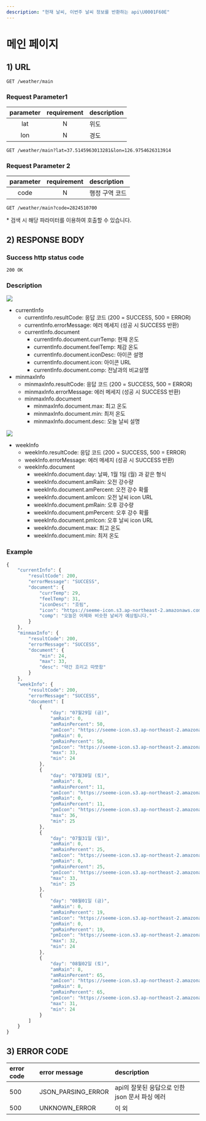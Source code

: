 ```yaml
---
description: "현재 날씨, 이번주 날씨 정보를 반환하는 api\U0001F60E"
---
```


# 메인 페이지

## 1\) URL

```text
GET /weather/main
```

### Request Parameter1

| parameter | requirement | description |
| :---: | :---: | :--- |
| lat | N | 위도 |
| lon | N | 경도 |

```text
GET /weather/main?lat=37.5145963013281&lon=126.9754626313914
```

### Request Parameter 2

| parameter | requirement | description |
| :---: | :---: | :--- |
| code | N | 행정 구역 코드 |

```text
GET /weather/main?code=2824510700
```

\* 검색 시 해당 파라미터를 이용하여 호출할 수 있습니다.

## 2\) RESPONSE BODY

### Success http status code

`200 OK`

### Description

![](https://user-images.githubusercontent.com/68107000/124440780-f427cc00-ddb5-11eb-859f-a3d9d53492eb.png)

* currentInfo
  * currentInfo.resultCode: 응답 코드 \(200 = SUCCESS, 500 = ERROR\)
  * currentInfo.errorMessage: 에러 메세지 \(성공 시 SUCCESS 반환\)
  * currentInfo.document
    * currentInfo.document.currTemp: 현재 온도
    * currentInfo.document.feelTemp: 체감 온도
    * currentInfo.document.iconDesc: 아이콘 설명
    * currentInfo.document.icon:  아이콘 URL
    * currentInfo.document.comp: 전날과의 비교설명
* minmaxInfo
  * minmaxInfo.resultCode: 응답 코드 \(200 = SUCCESS, 500 = ERROR\)
  * minmaxInfo.errorMessage: 에러 메세지 \(성공 시 SUCCESS 반환\)
  * minmaxInfo.document
    * minmaxInfo.document.max: 최고 온도
    * minmaxInfo.document.min: 최저 온도
    * minmaxInfo.document.desc: 오늘 날씨 설명

![](https://user-images.githubusercontent.com/68107000/124441608-ce4ef700-ddb6-11eb-9662-15127c555a16.png)

* weekInfo
  * weekInfo.resultCode: 응답 코드 \(200 = SUCCESS, 500 = ERROR\)
  * weekInfo.errorMessage: 에러 메세지 \(성공 시 SUCCESS 반환\)
  * weekInfo.document
    * weekInfo.document.day: 날짜, 1월 1일 \(월\) 과 같은 형식
    * weekInfo.document.amRain: 오전 강수량
    * weekInfo.document.amPercent: 오전 강수 확률
    * weekInfo.document.amIcon: 오전 날씨 icon URL
    * weekInfo.document.pmRain: 오후 강수량
    * weekInfo.document.pmPercent: 오후 강수 확률
    * weekInfo.document.pmIcon: 오후 날씨 icon URL
    * weekInfo.document.max: 최고 온도
    * weekInfo.document.min: 최저 온도

### Example

```javascript
{
    "currentInfo": {
        "resultCode": 200,
        "errorMessage": "SUCCESS",
        "document": {
            "currTemp": 29,
            "feelTemp": 31,
            "iconDesc": "흐림",
            "icon": "https://seeme-icon.s3.ap-northeast-2.amazonaws.com/icon/weather/Cloud.png",
            "comp": "오늘은 어제와 비슷한 날씨가 예상됩니다."
        }
    },
    "minmaxInfo": {
        "resultCode": 200,
        "errorMessage": "SUCCESS",
        "document": {
            "min": 24,
            "max": 33,
            "desc": "약간 흐리고 따뜻함"
        }
    },
    "weekInfo": {
        "resultCode": 200,
        "errorMessage": "SUCCESS",
        "document": [
            {
                "day": "07월29일 (금)",
                "amRain": 0,
                "amRainPercent": 50,
                "amIcon": "https://seeme-icon.s3.ap-northeast-2.amazonaws.com/icon/weather/Sun-Rain-2.png",
                "pmRain": 0,
                "pmRainPercent": 50,
                "pmIcon": "https://seeme-icon.s3.ap-northeast-2.amazonaws.com/icon/weather/Sun-Rain-2.png",
                "max": 33,
                "min": 24
            },
            {
                "day": "07월30일 (토)",
                "amRain": 0,
                "amRainPercent": 11,
                "amIcon": "https://seeme-icon.s3.ap-northeast-2.amazonaws.com/icon/weather/Hot.png",
                "pmRain": 0,
                "pmRainPercent": 11,
                "pmIcon": "https://seeme-icon.s3.ap-northeast-2.amazonaws.com/icon/weather/Hot.png",
                "max": 36,
                "min": 25
            },
            {
                "day": "07월31일 (일)",
                "amRain": 0,
                "amRainPercent": 25,
                "amIcon": "https://seeme-icon.s3.ap-northeast-2.amazonaws.com/icon/weather/Sun.png",
                "pmRain": 0,
                "pmRainPercent": 25,
                "pmIcon": "https://seeme-icon.s3.ap-northeast-2.amazonaws.com/icon/weather/Sun.png",
                "max": 33,
                "min": 25
            },
            {
                "day": "08월01일 (금)",
                "amRain": 0,
                "amRainPercent": 19,
                "amIcon": "https://seeme-icon.s3.ap-northeast-2.amazonaws.com/icon/weather/Cloudy-Sun.png",
                "pmRain": 0,
                "pmRainPercent": 19,
                "pmIcon": "https://seeme-icon.s3.ap-northeast-2.amazonaws.com/icon/weather/Cloudy-Sun.png",
                "max": 32,
                "min": 24
            },
            {
                "day": "08월02일 (토)",
                "amRain": 8,
                "amRainPercent": 65,
                "amIcon": "https://seeme-icon.s3.ap-northeast-2.amazonaws.com/icon/weather/Rain-1.png",
                "pmRain": 8,
                "pmRainPercent": 65,
                "pmIcon": "https://seeme-icon.s3.ap-northeast-2.amazonaws.com/icon/weather/Rain-1.png",
                "max": 31,
                "min": 24
            }
        ]
    }
}
```

## 3\) ERROR CODE

| error code | error message | description |
| :--- | :--- | :--- |
| 500 | JSON\_PARSING\_ERROR | api의 잘못된 응답으로 인한 json 문서 파싱 에러 |
| 500 | UNKNOWN\_ERROR | 이 외 |

